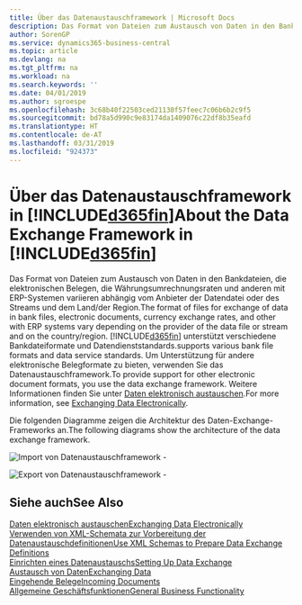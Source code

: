 ```yaml
---
title: Über das Datenaustauschframework | Microsoft Docs
description: Das Format von Dateien zum Austausch von Daten in den Bankdateien, die elektronischen Belegen, die Währungsumrechnungsraten und anderen mit ERP-Systemen variieren abhängig vom Anbieter der Datendatei oder des Streams und dem Land/der Region.
author: SorenGP
ms.service: dynamics365-business-central
ms.topic: article
ms.devlang: na
ms.tgt_pltfrm: na
ms.workload: na
ms.search.keywords: ''
ms.date: 04/01/2019
ms.author: sgroespe
ms.openlocfilehash: 3c68b40f22503ced21130f57feec7c06b6b2c9f5
ms.sourcegitcommit: bd78a5d990c9e83174da1409076c22df8b35eafd
ms.translationtype: HT
ms.contentlocale: de-AT
ms.lasthandoff: 03/31/2019
ms.locfileid: "924373"
---
```

# <a name="about-the-data-exchange-framework-in-included365finincludesd365finmdmd"></a><span data-ttu-id="55b7a-103">Über das Datenaustauschframework in [!INCLUDE[d365fin](includes/d365fin_md.md)]</span><span class="sxs-lookup"><span data-stu-id="55b7a-103">About the Data Exchange Framework in [!INCLUDE[d365fin](includes/d365fin_md.md)]</span></span>
<span data-ttu-id="55b7a-104">Das Format von Dateien zum Austausch von Daten in den Bankdateien, die elektronischen Belegen, die Währungsumrechnungsraten und anderen mit ERP-Systemen variieren abhängig vom Anbieter der Datendatei oder des Streams und dem Land/der Region.</span><span class="sxs-lookup"><span data-stu-id="55b7a-104">The format of files for exchange of data in bank files, electronic documents, currency exchange rates, and other with ERP systems vary depending on the provider of the data file or stream and on the country/region.</span></span> [!INCLUDE[d365fin](includes/d365fin_md.md)] <span data-ttu-id="55b7a-105">unterstützt verschiedene Bankdateiformate und Datendienststandards.</span><span class="sxs-lookup"><span data-stu-id="55b7a-105">supports various bank file formats and data service standards.</span></span> <span data-ttu-id="55b7a-106">Um Unterstützung für andere elektronische Belegformate zu bieten, verwenden Sie das Datenaustauschframework.</span><span class="sxs-lookup"><span data-stu-id="55b7a-106">To provide support for other electronic document formats, you use the data exchange framework.</span></span> <span data-ttu-id="55b7a-107">Weitere Informationen finden Sie unter [Daten elektronisch austauschen](across-data-exchange.md).</span><span class="sxs-lookup"><span data-stu-id="55b7a-107">For more information, see [Exchanging Data Electronically](across-data-exchange.md).</span></span>    

 <span data-ttu-id="55b7a-108">Die folgenden Diagramme zeigen die Architektur des Daten-Exchange-Frameworks an.</span><span class="sxs-lookup"><span data-stu-id="55b7a-108">The following diagrams show the architecture of the data exchange framework.</span></span>  

 ![Import von Datenaustauschframework &#45;](media/across-data-exchange/dataexchangeframework_import.png)  

 ![Export von Datenaustauschframework &#45;](media/across-data-exchange/dataexchangeframework_export.png)  

## <a name="see-also"></a><span data-ttu-id="55b7a-111">Siehe auch</span><span class="sxs-lookup"><span data-stu-id="55b7a-111">See Also</span></span>  
[<span data-ttu-id="55b7a-112">Daten elektronisch austauschen</span><span class="sxs-lookup"><span data-stu-id="55b7a-112">Exchanging Data Electronically</span></span>](across-data-exchange.md)  
[<span data-ttu-id="55b7a-113">Verwenden von XML-Schemata zur Vorbereitung der Datenaustauschdefinitionen</span><span class="sxs-lookup"><span data-stu-id="55b7a-113">Use XML Schemas to Prepare Data Exchange Definitions</span></span>](across-how-to-use-xml-schemas-to-prepare-data-exchange-definitions.md)  
[<span data-ttu-id="55b7a-114">Einrichten eines Datenaustauschs</span><span class="sxs-lookup"><span data-stu-id="55b7a-114">Setting Up Data Exchange</span></span>](across-set-up-data-exchange.md)  
[<span data-ttu-id="55b7a-115">Austausch von Daten</span><span class="sxs-lookup"><span data-stu-id="55b7a-115">Exchanging Data</span></span>](across-exchange-data.md)  
[<span data-ttu-id="55b7a-116">Eingehende Belege</span><span class="sxs-lookup"><span data-stu-id="55b7a-116">Incoming Documents</span></span>](across-income-documents.md)  
[<span data-ttu-id="55b7a-117">Allgemeine Geschäftsfunktionen</span><span class="sxs-lookup"><span data-stu-id="55b7a-117">General Business Functionality</span></span>](ui-across-business-areas.md)  
